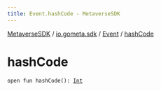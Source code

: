 ```yaml
---
title: Event.hashCode - MetaverseSDK
---
```


[MetaverseSDK](../../index.html) / [io.gometa.sdk](../index.html) / [Event](index.html) / [hashCode](./hash-code.html)

# hashCode

`open fun hashCode(): `[`Int`](https://kotlinlang.org/api/latest/jvm/stdlib/kotlin/-int/index.html)